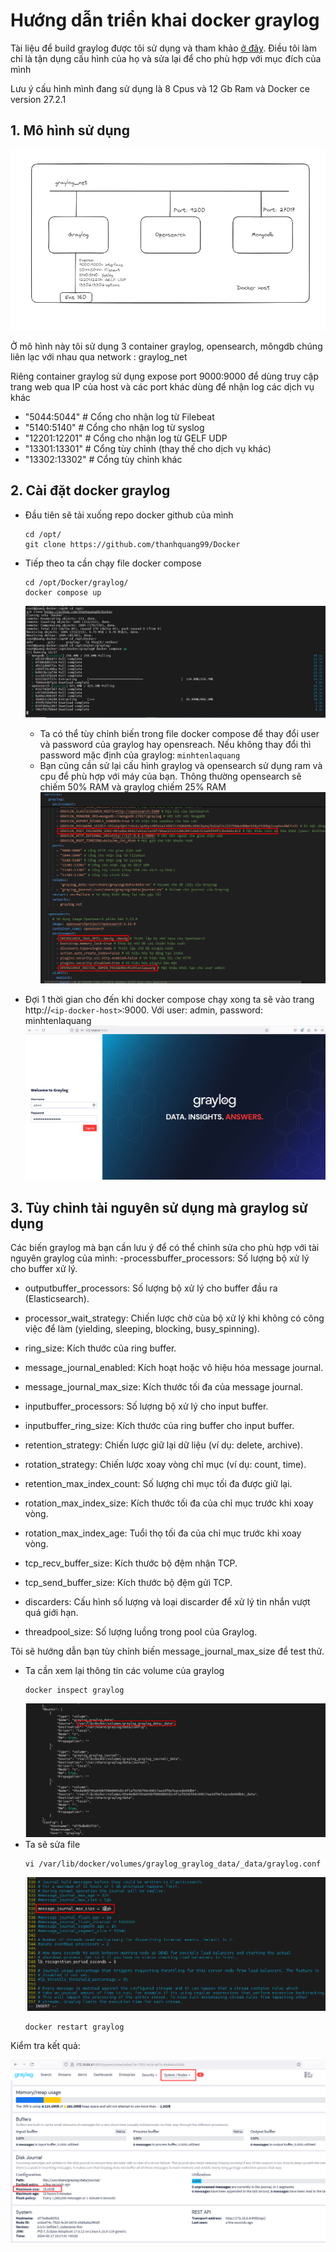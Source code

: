 # Hướng dẫn triển khai docker graylog

Tài liệu để build graylog được tôi sử dụng và tham khảo [ở đây](https://go2docs.graylog.org/current/downloading_and_installing_graylog/docker_installation.htm?TocPath=Installing+Graylog%7C_____2). Điều tôi làm chỉ là tận dụng cấu hình của họ và sửa lại để cho phù hợp với mục đích của mình

Lưu ý cấu hình mình đang sử dụng là 8 Cpus và 12 Gb Ram và Docker ce version 27.2.1
## 1. Mô hình sử dụng
![alt text](../anh/Screenshot_43.png)

Ở mô hình này tôi sử dụng 3 container graylog, opensearch, môngdb chúng liên lạc với nhau qua network : graylog_net

Riêng container graylog sử dụng expose port 9000:9000 để dùng truy cập trang web qua IP của host và các port khác dùng để nhận log các dịch vụ khác
- "5044:5044" # Cổng cho nhận log từ Filebeat
- "5140:5140" # Cổng cho nhận log từ syslog
- "12201:12201" # Cổng cho nhận log từ GELF UDP
- "13301:13301" # Cổng tùy chỉnh (thay thế cho dịch vụ khác)
- "13302:13302" # Cổng tùy chỉnh khác
## 2. Cài đặt docker graylog
- Đầu tiên sẽ tải xuống repo docker github của mình
  ```
  cd /opt/
  git clone https://github.com/thanhquang99/Docker
  ```
- Tiếp theo ta cần chạy file docker compose
  ```
  cd /opt/Docker/graylog/
  docker compose up
  ```
  ![alt text](../anh/Screenshot_44.png)
  - Ta có thể tùy chỉnh biến trong file docker compose để thay đổi user và password của graylog hay opensreach. Nếu không thay đổi thì password mặc định của graylog: `minhtenlaquang` 
  - Bạn cũng cần sử lại cấu hình graylog và opensearch sử dụng ram và cpu để phù hợp với máy của bạn. Thông thường opensearch sẽ chiếm 50% RAM và graylog chiếm 25% RAM
  ![alt text](../anh/Screenshot_45.png)

- Đợi 1 thời gian cho đến khi docker compose chạy xong ta sẽ vào trang http://`<ip-docker-host>`:9000. Với user: admin, password: minhtenlaquang
  ![alt text](../anh/Screenshot_46.png)
  
## 3. Tùy chỉnh tài nguyên sử dụng mà graylog sử dụng 
Các biến graylog mà bạn cần lưu ý để có thể chỉnh sửa cho phù hợp với tài nguyên graylog của mình:
  -processbuffer_processors: Số lượng bộ xử lý cho buffer xử lý.

- outputbuffer_processors: Số lượng bộ xử lý cho buffer đầu ra (Elasticsearch).

- processor_wait_strategy: Chiến lược chờ của bộ xử lý khi không có công việc để làm (yielding, sleeping, blocking, busy_spinning).

- ring_size: Kích thước của ring buffer.

- message_journal_enabled: Kích hoạt hoặc vô hiệu hóa message journal.

- message_journal_max_size: Kích thước tối đa của message journal.

- inputbuffer_processors: Số lượng bộ xử lý cho input buffer.

- inputbuffer_ring_size: Kích thước của ring buffer cho input buffer.

- retention_strategy: Chiến lược giữ lại dữ liệu (ví dụ: delete, archive).

- rotation_strategy: Chiến lược xoay vòng chỉ mục (ví dụ: count, time).

- retention_max_index_count: Số lượng chỉ mục tối đa được giữ lại.

- rotation_max_index_size: Kích thước tối đa của chỉ mục trước khi xoay vòng.

- rotation_max_index_age: Tuổi thọ tối đa của chỉ mục trước khi xoay vòng.

- tcp_recv_buffer_size: Kích thước bộ đệm nhận TCP.

- tcp_send_buffer_size: Kích thước bộ đệm gửi TCP.

- discarders: Cấu hình số lượng và loại discarder để xử lý tin nhắn vượt quá giới hạn.

- threadpool_size: Số lượng luồng trong pool của Graylog.

Tôi sẽ hướng dẫn bạn tùy chỉnh biến message_journal_max_size để test thử.

- Ta cần xem lại thông tin các volume của graylog
  ```
  docker inspect graylog
  ```
  ![alt text](../anh/Screenshot_47.png)
- Ta sẽ sửa file
  ```
  vi /var/lib/docker/volumes/graylog_graylog_data/_data/graylog.conf
  ```
  ![alt text](../anh/Screenshot_48.png)
  ```
  docker restart graylog
  ```

Kiểm tra kết quả:

![alt text](../anh/Screenshot_49.png)